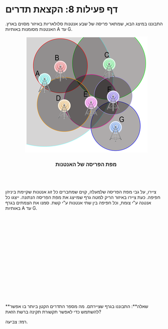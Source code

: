 
# דף פעילות 8: הקצאת תדרים #

התבוננו במיצג הבא, שמתאר פריסה של שבע אנטנות סלולאריות באיזור מסוים בארץ. האנטנות מסומנות באותיות A עד G.

<div id="container" align="center">
  <img class="img-responsive" src="img10.png" title=""/>
<br>
<h3>  מפת הפריסה של האנטנות </h3>
</div>
<br>
<br>
<br>
ציירו, על גבי מפת הפריסה שלמעלה, קוים שמחברים כל זוג אנטנות שקיימת ביניהן חפיפה. כעת ציירו באיזור הריק למטה גרף שמייצג את מפת הפריסה הנתונה. ייצגו כל אנטנה ע"י צומת, וכל חפיפה בין שתי אנטנות ע"י קשת. סמנו את הצמתים בגרף באותיות A עד G.
<br>
<br>
<br>
<br>
<br>
<br>
<br>
<br>
<br>
<br>
<br>
<br>
<br>
<br>
<br>
<br>
<br>
<br>
**שאלה**: התבוננו בגרף שציירתם. מה מספר התדרים הקטן ביותר בו אפשר להשתמש כדי לאפשר תקשורת תקינה ברשת הזאת?

רמז: צביעה.

